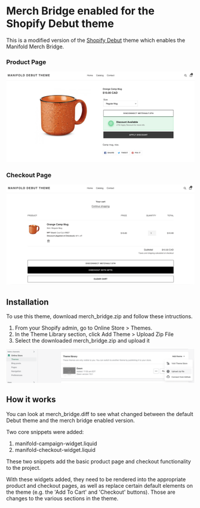 # Merch Bridge enabled for the Shopify Debut theme
This is a modified version of the [Shopify Debut](https://themes.shopify.com/themes/debut/styles/default) theme which enables the Manifold Merch Bridge.

### Product Page
<img src="screenshots/product_page.png" width="800" />

### Checkout Page
<img src="screenshots/checkout_page.png" width="800" />

## Installation
To use this theme, download merch_bridge.zip and follow these intructions.

1. From your Shopify admin, go to Online Store > Themes.
2. In the Theme Library section, click Add Theme > Upload Zip File
3. Select the downloaded merch_bridge.zip and upload it

<img src="screenshots/instructions.png" width="800" />

## How it works
You can look at merch_bridge.diff to see what changed between the default Debut theme and the merch bridge enabled version.

Two core snippets were added:
1. manifold-campaign-widget.liquid
2. manifold-checkout-widget.liquid

These two snippets add the basic product page and checkout functionality to the project.

With these widgets added, they need to be rendered into the appropriate product and checkout pages, as well as replace certain default elements on the theme (e.g. the 'Add To Cart' and 'Checkout' buttons).  Those are changes to the various sections in the theme.